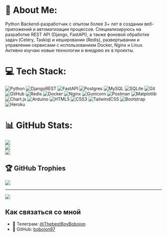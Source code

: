 # 💫 About Me:
Python Backend-разработчик с опытом более 3+ лет в создании веб-приложений и автоматизации процессов. Специализируюсь на разработке REST API  (Django, FastAPI), а также фоновой обработке задач (Celery, Taskiq) и кешировании (Redis), развертывании и управлении сервисами с использованием Docker, Nginx и Linux. Активно изучаю новые технологии и внедряю их в проекты.<br>


# 💻 Tech Stack:
![Python](https://img.shields.io/badge/python-3670A0?style=for-the-badge&logo=python&logoColor=ffdd54) ![DjangoREST](https://img.shields.io/badge/DJANGO-REST-ff1709?style=for-the-badge&logo=django&logoColor=white&color=ff1709&labelColor=gray) ![FastAPI](https://img.shields.io/badge/FastAPI-005571?style=for-the-badge&logo=fastapi) ![Postgres](https://img.shields.io/badge/postgres-%23316192.svg?style=for-the-badge&logo=postgresql&logoColor=white) ![MySQL](https://img.shields.io/badge/mysql-4479A1.svg?style=for-the-badge&logo=mysql&logoColor=white) ![SQLite](https://img.shields.io/badge/sqlite-%2307405e.svg?style=for-the-badge&logo=sqlite&logoColor=white) ![Git](https://img.shields.io/badge/git-%23F05033.svg?style=for-the-badge&logo=git&logoColor=white) ![GitHub](https://img.shields.io/badge/github-%23121011.svg?style=for-the-badge&logo=github&logoColor=white) ![Redis](https://img.shields.io/badge/redis-%23DD0031.svg?style=for-the-badge&logo=redis&logoColor=white) ![Docker](https://img.shields.io/badge/docker-%230db7ed.svg?style=for-the-badge&logo=docker&logoColor=white) ![Nginx](https://img.shields.io/badge/nginx-%23009639.svg?style=for-the-badge&logo=nginx&logoColor=white) ![Gunicorn](https://img.shields.io/badge/gunicorn-%298729.svg?style=for-the-badge&logo=gunicorn&logoColor=white)  ![Postman](https://img.shields.io/badge/Postman-FF6C37?style=for-the-badge&logo=postman&logoColor=white)  ![Matplotlib](https://img.shields.io/badge/Matplotlib-%23ffffff.svg?style=for-the-badge&logo=Matplotlib&logoColor=black)  ![Chart.js](https://img.shields.io/badge/chart.js-F5788D.svg?style=for-the-badge&logo=chart.js&logoColor=white)  ![Arduino](https://img.shields.io/badge/-Arduino-00979D?style=for-the-badge&logo=Arduino&logoColor=white)  ![HTML5](https://img.shields.io/badge/html5-%23E34F26.svg?style=for-the-badge&logo=html5&logoColor=white) ![CSS3](https://img.shields.io/badge/css3-%231572B6.svg?style=for-the-badge&logo=css3&logoColor=white) ![TailwindCSS](https://img.shields.io/badge/tailwindcss-%2338B2AC.svg?style=for-the-badge&logo=tailwind-css&logoColor=white)  ![Bootstrap](https://img.shields.io/badge/bootstrap-%238511FA.svg?style=for-the-badge&logo=bootstrap&logoColor=white) ![Heroku](https://img.shields.io/badge/heroku-%23430098.svg?style=for-the-badge&logo=heroku&logoColor=white)
# 📊 GitHub Stats:
![](https://github-readme-stats.vercel.app/api?username=bobojon97&theme=dark&hide_border=false&include_all_commits=false&count_private=false)<br/>
![](https://nirzak-streak-stats.vercel.app/?user=bobojon97&theme=dark&hide_border=false)<br/>
![](https://github-readme-stats.vercel.app/api/top-langs/?username=bobojon97&theme=dark&hide_border=false&include_all_commits=false&count_private=false&layout=compact)

## 🏆 GitHub Trophies
![](https://github-profile-trophy.vercel.app/?username=bobojon97&theme=radical&no-frame=false&no-bg=true&margin-w=4)

---
[![](https://visitcount.itsvg.in/api?id=bobojon97&icon=0&color=0)](https://visitcount.itsvg.in)

<!-- Proudly created with GPRM ( https://gprm.itsvg.in ) -->

## Как связаться со мной

- 💬 Телеграм: [@ThebestBoyBobojon](https://t.me/ThebestBoyBobojon)
- 🔗 GitHub: [bobojon97](https://github.com/bobojon97)
